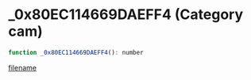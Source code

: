 # _0x80EC114669DAEFF4 (Category cam)

```js
function _0x80EC114669DAEFF4(): number
```

[filename](_0x80EC114669DAEFF4_m.md ':include')